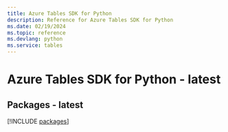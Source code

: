 ```yaml
---
title: Azure Tables SDK for Python
description: Reference for Azure Tables SDK for Python
ms.date: 02/19/2024
ms.topic: reference
ms.devlang: python
ms.service: tables
---
```

# Azure Tables SDK for Python - latest
## Packages - latest
[!INCLUDE [packages](tables-index.md)]
